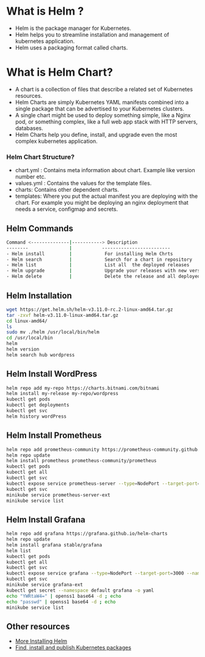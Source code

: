 # What is Helm ?

- Helm is the package manager for Kubernetes.
- Helm helps you to streamline installation and management of kubernetes application.
- Helm uses a packaging format called charts.

# What is Helm Chart?

- A chart is a collection of files that describe a related set of Kubernetes resources.
- Helm Charts are simply Kubernetes YAML manifests combined into a single package that can be advertised to your Kubernetes clusters.
- A single chart might be used to deploy something simple, like a Nginx pod, or something complex, like a full web app stack with HTTP servers, databases.
- Helm Charts help you define, install, and upgrade even the most complex kubernetes application.

### Helm Chart Structure?

- chart.yml : Contains meta information about chart. Example like version number etc.
- values.yml : Contains the values for the template files.
- charts: Contains other dependent charts.
- templates: Where you put the actual manifest you are deploying with the chart. For example you might be deploying an nginx deployment that needs a service, configmap and secrets.

## Helm Commands

```bash
Command <--------------|-----------> Description
--------               |           -------------------------
- Helm install         |            For installing Helm Chrts
- Helm search          |            Search for a chart in repository
- Helm list            |            List all  the deployed releases
- Helm upgrade         |            Upgrade your releases with new version
- Helm delete          |            Delete the release and all deployed resources
```

## Helm Installation

```bash
wget https://get.helm.sh/helm-v3.11.0-rc.2-linux-amd64.tar.gz
tar -zxvf helm-v3.11.0-linux-amd64.tar.gz
cd linux-amd64/
ls
sudo mv ./helm /usr/local/bin/helm
cd /usr/local/bin
helm
helm version
helm search hub wordpress
```

## Helm Install WordPress

```bash
helm repo add my-repo https://charts.bitnami.com/bitnami
helm install my-release my-repo/wordpress
kubectl get pods
kubectl get deployments
kubectl get svc
helm history wordPress
```

## Helm Install Prometheus

```bash
helm repo add prometheus-community https://prometheus-community.github.io/helm-charts
helm repo update
helm install prometheus prometheus-community/prometheus
kubectl get pods
kubectl get all
kubectl get svc
kubectl expose service prometheus-server --type=NodePort --target-port=9090 --name=prometheus-server-ext
kubectl get svc
minikube service prometheus-server-ext
minikube service list
```

## Helm Install Grafana

```bash
helm repo add grafana https://grafana.github.io/helm-charts
helm repo update
helm install grafana stable/grafana
helm list
kubectl get pods
kubectl get all
kubectl get svc
kubectl expose service grafana --type=NodePort --target-port=3000 --name=grafana-ext
kubectl get svc
minikube service grafana-ext
kubectl get secret --namespace default grafana -o yaml
echo "YWRtaW4=" | openss1 base64 -d ; echo
echo "passwd" | openss1 base64 -d ; echo
minikube service list

```

## Other resources

- [More Installing Helm](https://helm.sh/docs/intro/install/)
- [Find, install and publish Kubernetes packages](https://artifacthub.io/)
